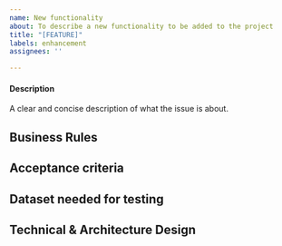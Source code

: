 ```yaml
---
name: New functionality
about: To describe a new functionality to be added to the project
title: "[FEATURE]"
labels: enhancement
assignees: ''

---
```


#### Description
A clear and concise description of what the issue is about.

## Business Rules

## Acceptance criteria

## Dataset needed for testing

## Technical & Architecture Design
